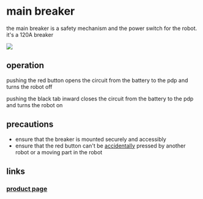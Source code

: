 # main breaker

the main breaker is a safety mechanism and the power switch for the robot. it's a 120A breaker

![](https://cdn3.volusion.com/vyfsn.knvgw/v/vspfiles/photos/am-0282-2.jpg?1442240393)

## operation

pushing the red button opens the circuit from the battery to the pdp and turns the robot off

pushing the black tab inward closes the circuit from the battery to the pdp and turns the robot on

## precautions

* ensure that the breaker is mounted securely and accessibly
* ensure that the red button can't be [accidentally](https://youtu.be/ki76LH4gWYs?t=44) pressed by another robot or a moving part in the robot

## links

### [product page](https://www.andymark.com/120-amp-robot-main-circuit-breaker-p/am-0282.htm)